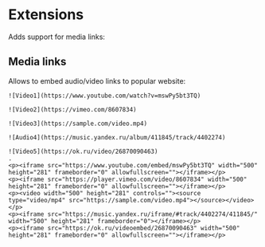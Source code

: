 # Extensions

Adds support for media links:

## Media links
 
Allows to embed audio/video links to popular website:

```````````````````````````````` example
![Video1](https://www.youtube.com/watch?v=mswPy5bt3TQ)

![Video2](https://vimeo.com/8607834)

![Video3](https://sample.com/video.mp4)

![Audio4](https://music.yandex.ru/album/411845/track/4402274)

![Video5](https://ok.ru/video/26870090463)
.
<p><iframe src="https://www.youtube.com/embed/mswPy5bt3TQ" width="500" height="281" frameborder="0" allowfullscreen=""></iframe></p>
<p><iframe src="https://player.vimeo.com/video/8607834" width="500" height="281" frameborder="0" allowfullscreen=""></iframe></p>
<p><video width="500" height="281" controls=""><source type="video/mp4" src="https://sample.com/video.mp4"></source></video></p>
<p><iframe src="https://music.yandex.ru/iframe/#track/4402274/411845/" width="500" height="281" frameborder="0"></iframe></p>
<p><iframe src="https://ok.ru/videoembed/26870090463" width="500" height="281" frameborder="0" allowfullscreen=""></iframe></p>
````````````````````````````````